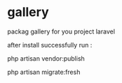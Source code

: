 # gallery
packag gallery for you project laravel

after install successfully
run :
  
  php artisan vendor:publish
  
  php artisan migrate:fresh

